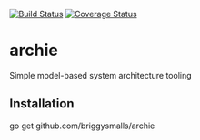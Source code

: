 [![Build Status](https://travis-ci.org/briggySmalls/archie.svg?branch=master)](https://travis-ci.org/briggySmalls/archie)
[![Coverage Status](https://coveralls.io/repos/github/briggySmalls/archie/badge.svg)](https://coveralls.io/github/briggySmalls/archie)

# archie

Simple model-based system architecture tooling

## Installation

go get github.com/briggysmalls/archie

